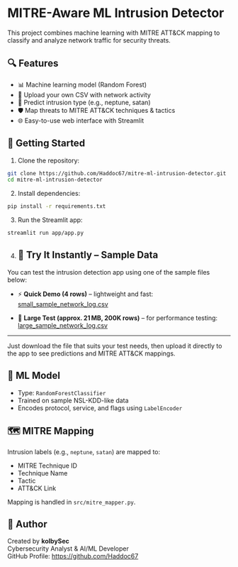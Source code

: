 # MITRE-Aware ML Intrusion Detector

This project combines machine learning with MITRE ATT&CK mapping to classify and analyze network traffic for security threats.

## 🔍 Features
- 📊 Machine learning model (Random Forest)
- 📁 Upload your own CSV with network activity
- 🧠 Predict intrusion type (e.g., neptune, satan)
- 🛡️ Map threats to MITRE ATT&CK techniques & tactics
- 🌐 Easy-to-use web interface with Streamlit

## 🚀 Getting Started

1. Clone the repository:

```bash
git clone https://github.com/Haddoc67/mitre-ml-intrusion-detector.git
cd mitre-ml-intrusion-detector
```

2. Install dependencies:

```bash
pip install -r requirements.txt
```

3. Run the Streamlit app:

```bash
streamlit run app/app.py
```

4. ## 📄 Try It Instantly – Sample Data

You can test the intrusion detection app using one of the sample files below:

- ⚡ **Quick Demo (4 rows)** – lightweight and fast:  
  [small_sample_network_log.csv](https://raw.githubusercontent.com/Haddoc67/mitre-ml-intrusion-detector/main/sample_data/small_sample_network_log.csv)

- 🧪 **Large Test (approx. 21 MB, 200K rows)** – for performance testing:  
  [large_sample_network_log.csv](https://raw.githubusercontent.com/Haddoc67/mitre-ml-intrusion-detector/main/large_sample/large_sample_network_log.csv)

---

Just download the file that suits your test needs, then upload it directly to the app to see predictions and MITRE ATT&CK mappings.

## 🧠 ML Model

- Type: `RandomForestClassifier`
- Trained on sample NSL-KDD-like data
- Encodes protocol, service, and flags using `LabelEncoder`

## 🗺️ MITRE Mapping

Intrusion labels (e.g., `neptune`, `satan`) are mapped to:
- MITRE Technique ID
- Technique Name
- Tactic
- ATT&CK Link

Mapping is handled in `src/mitre_mapper.py`.

## 👤 Author

Created by **kolbySec**   
Cybersecurity Analyst & AI/ML Developer  
GitHub Profile: https://github.com/Haddoc67

